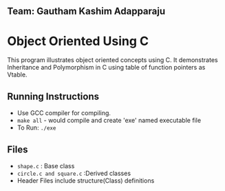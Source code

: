 ## Team: Gautham Kashim Adapparaju

# Object Oriented Using C
 This program illustrates object oriented concepts using C. 
 It demonstrates Inheritance and Polymorphism in C using table of function pointers as Vtable.


## Running Instructions
* Use GCC compiler for compiling.
* `make all` - would compile and create 'exe' named executable file
* To Run: `./exe`

## Files
* `shape.c` : Base class
* `circle.c and square.c` :Derived classes
* Header Files include structure(Class) definitions


